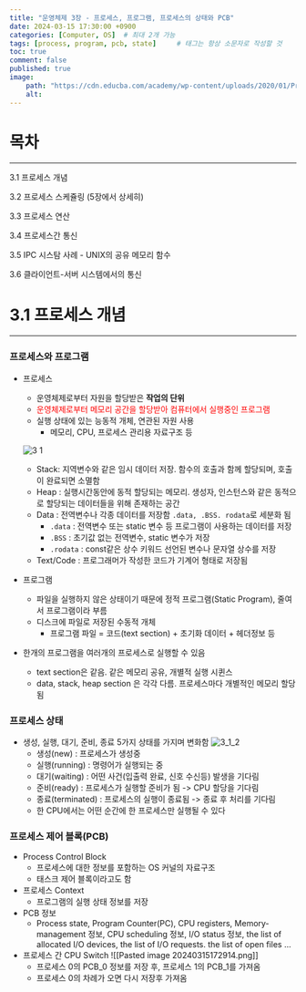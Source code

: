 ```yaml
---
title: "운영체제 3장 - 프로세스, 프로그램, 프로세스의 상태와 PCB"
date: 2024-03-15 17:30:00 +0900
categories: [Computer, OS]  # 최대 2개 가능
tags: [process, program, pcb, state]     # 태그는 항상 소문자로 작성할 것
toc: true
comment: false
published: true
image:
    path: "https://cdn.educba.com/academy/wp-content/uploads/2020/01/Program-vs-Process.jpg"
    alt: 
---
```


# 목차
---
3.1 프로세스 개념

3.2 프로세스 스케쥴링 (5장에서 상세히)

3.3 프로세스 연산

3.4 프로세스간 통신

3.5 IPC 시스탐 사례 - UNIX의 공유 메모리 함수

3.6 클라이언트-서버 시스템에서의 통신

# 3.1 프로세스 개념
---

### 프로세스와 프로그램
- 프로세스
	- 운영체제로부터 자원을 할당받은 **작업의 단위**
	- <font color="red">운영체제로부터 메모리 공간을 할당받아 컴퓨터에서 실행중인 프로그램</font>
	- 실행 상태에 있는 능동적 개체, 연관된 자원 사용
		- 메모리, CPU, 프로세스 관리용 자료구조 등

	![3 1](https://github.com/jinhg0214/jinhg0214.github.io/assets/70011316/d055dd78-2011-474a-889c-6cabdf4d7440)
	- Stack: 지역변수와 같은 임시 데이터 저장. 함수의 호출과 함께 할당되며, 호출이 완료되면 소멸함
	- Heap : 실행시간동안에 동적 할당되는 메모리. 생성자, 인스턴스와 같은 동적으로 할당되는 데이터들을 위해 존재하는 공간 
	- Data : 전역변수나 각종 데이터를 저장함 `.data, .BSS. rodata`로 세분화 됨
		- `.data` : 전역변수 또는 static 변수 등 프로그램이 사용하는 데이터를 저장
		- `.BSS` : 초기값 없는 전역변수, static 변수가 저장
		- `.rodata` : const같은 상수 키워드 선언된 변수나 문자열 상수를 저장
	- Text/Code : 프로그래머가 작성한 코드가 기계어 형태로 저장됨

- 프로그램
	- 파일을 실행하지 않은 상태이기 때문에 정적 프로그램(Static Program), 줄여서 프로그램이라 부름
	- 디스크에 파일로 저장된 수동적 개체
		- 프로그램 파일 = 코드(text section) + 초기화 데이터 + 헤더정보 등

- 한개의 프로그램을 여러개의 프로세스로 실행할 수 있음
	- text section은 같음. 같은 메모리 공유, 개별적 실행 시퀸스
	- data, stack, heap section 은 각각 다름. 프로세스마다 개별적인 메모리 할당됨

### 프로세스 상태

- 생성, 실행, 대기, 준비, 종료 5가지 상태를 가지며 변화함
	![3_1_2](https://github.com/jinhg0214/jinhg0214.github.io/assets/70011316/66d200e8-f8b1-4328-b1a3-729eccce2776)
	- 생성(new) : 프로세스가 생성중
	- 실행(running) : 명령어가 실행되는 중
	- 대기(waiting) : 어떤 사건(입출력 완료, 신호 수신등) 발생을 기다림
	- 준비(ready) : 프로세스가 실행할 준비가 됨 -> CPU 할당을 기다림
	- 종료(terminated) : 프로세스의 실행이 종료됨 -> 종료 후 처리를 기다림
	- 한 CPU에서는 어떤 순간에 한 프로세스만 실행될 수 있다
	
### 프로세스 제어 블록(PCB)
- Process Control Block
	- 프로세스에 대한 정보를 포함하는 OS 커널의 자료구조
	- 태스크 제어 블록이라고도 함
- 프로세스 Context
	- 프로그램의 실행 상태 정보를 저장
- PCB 정보
	- Process state, Program Counter(PC), CPU registers, Memory-management 정보, CPU scheduling 정보, I/O status 정보, the list of allocated I/O devices, the list of I/O requests. the list of open files … 
- 프로세스 간  CPU Switch
	 ![[Pasted image 20240315172914.png]]
	- 프로세스 0의 PCB_0 정보를 저장 후, 프로세스 1의 PCB_1를 가져옴
	- 프로세스 0의 차례가 오면 다시 저장후 가져옴
